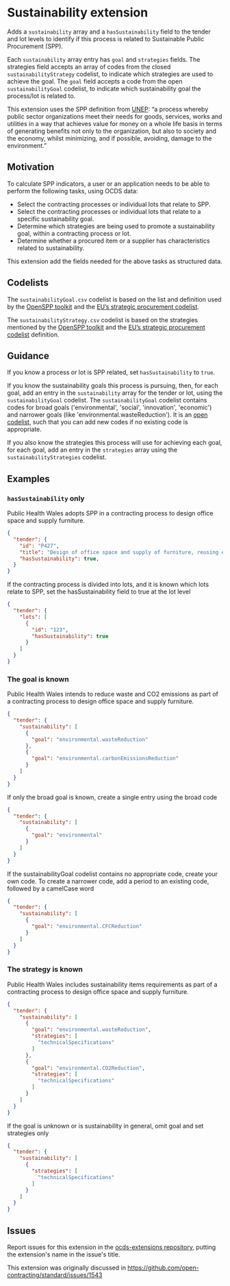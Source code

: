 # Sustainability extension

Adds a `sustainability` array and a `hasSustainability` field to the tender and lot levels to identify if this process is related to Sustainable Public Procurement (SPP).

Each `sustainability` array entry has `goal` and `strategies` fields. The strategies field accepts an array of codes from the closed `sustainabilityStrategy` codelist, to indicate which strategies are used to achieve the goal. The `goal` field accepts a code from the open `sustainabilityGoal` codelist, to indicate which sustainability goal the process/lot is related to.

This extension uses the SPP definition from [UNEP](https://wedocs.unep.org/bitstream/handle/20.500.11822/37045/SPPWSG.pdf): “a process whereby public sector organizations meet their needs for goods, services, works and utilities in a way that achieves value for money on a whole life basis in terms of generating benefits not only to the organization, but also to society and the economy, whilst minimizing, and if possible, avoiding, damage to the environment.”

## Motivation

To calculate SPP indicators, a user or an application needs to be able to perform the following tasks, using OCDS data:
- Select the contracting processes or individual lots that relate to SPP.
- Select the contracting processes or individual lots that relate to a specific sustainability goal.
- Determine which strategies are being used to promote a sustainability goal, within a contracting process or lot.
- Determine whether a procured item or a supplier has characteristics related to sustainability.

This extension add the fields needed for the above tasks as structured data.

## Codelists
The `sustainabilityGoal.csv` codelist is based on the list and definition used by the [OpenSPP toolkit](https://openspp.super.site/what-is-spp-and-open-spp) and the [EU’s strategic procurement codelist](https://op.europa.eu/en/web/eu-vocabularies/concept-scheme/-/resource?uri=http://publications.europa.eu/resource/authority/strategic-procurement).

The `sustainabilityStrategy.csv` codelist is based on the strategies mentioned by the [OpenSPP toolkit](https://openspp.super.site/implement/set-sustainable-criteria) and the [EU’s strategic procurement codelist](https://op.europa.eu/en/web/eu-vocabularies/concept-scheme/-/resource?uri=http://publications.europa.eu/resource/authority/strategic-procurement) definition.

## Guidance

If you know a process or lot is SPP related, set `hasSustainability` to `true`. 

If you know the sustainability goals this process is pursuing, then, for each goal, add an entry in the `sustainability` array for the tender or lot, using the `sustainabilityGoal` codelist.  The `sustainabilityGoal` codelist contains codes for broad goals ('environmental', 'social', 'innovation', 'economic') and narrower goals (like 'environmental.wasteReduction'). It is an [open codelist](https://standard.open-contracting.org/latest/en/schema/codelists/), such that you can add new codes if no existing code is appropriate.

If you also know the strategies this process will use for achieving each goal, for each goal, add an entry in the `strategies` array using the `sustainabilityStrategies` codelist.

## Examples

### `hasSustainability` only

Public Health Wales adopts SPP in a contracting process to design office space and supply furniture.

```json
{
  "tender": {
    "id": "P427",
    "title": "Design of office space and supply of furniture, reusing existing furniture",
    "hasSustainability": true,
  }
}
```

If the contracting process is divided into lots, and it is known which lots relate to SPP, set the hasSustainability field to true at the lot level

```json
{
  "tender": {
    "lots": [
      {
        "id": "123",
        "hasSustainability": true
      }
    ]
  }
}
```

### The goal is known

Public Health Wales intends to reduce waste and CO2 emissions as part of a contracting process to design office space and supply furniture.

```json
{
  "tender": {
    "sustainability": [
      {
        "goal": "environmental.wasteReduction"
      },
      {
        "goal": "environmental.carbonEmissionsReduction"
      }
    ]
  }
}
```

If only the broad goal is known, create a single entry using the broad code

```json
{
  "tender": {
    "sustainability": [
      {
        "goal": "environmental"
      }
    ]
  }
}
```

If the sustainabilityGoal codelist contains no appropriate code, create your own code. To create a narrower code, add a period to an existing code, followed by a camelCase word

```json
{
  "tender": {
    "sustainability": [
      {
        "goal": "environmental.CFCReduction"
      }
    ]
  }
}
```

### The strategy is known

Public Health Wales includes sustainability items requirements as part of a contracting process to design office space and supply furniture.

```json
{
  "tender": {
    "sustainability": [
      {
        "goal": "environmental.wasteReduction",
        "strategies": [
          "technicalSpecifications"
        ]
      },
      {
        "goal": "environmental.CO2Reduction",
        "strategies": [
          "technicalSpecifications"
        ]
      }
    ]
  }
}
```

If the goal is unknown or is sustainability in general, omit goal and set strategies only

```json
{
  "tender": {
    "sustainability": [
      {
        "strategies": [
          "technicalSpecifications"
        ]
      }
    ]
  }
}
```


## Issues

Report issues for this extension in the [ocds-extensions repository](https://github.com/open-contracting/ocds-extensions/issues), putting the extension's name in the issue's title.

This extension was originally discussed in https://github.com/open-contracting/standard/issues/1543
